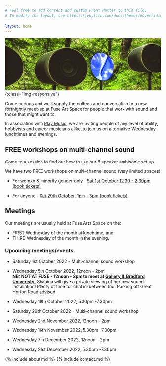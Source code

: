 ```yaml
---
# Feel free to add content and custom Front Matter to this file.
# To modify the layout, see https://jekyllrb.com/docs/themes/#overriding-theme-defaults

layout: home
---
```

![Bradford Sound Artists](assets/images/BradfordSoundArtists_banner.jpg){:class="img-responsive"}

Come curious and we’ll supply the coffees and conversation to a new fortnightly meet-up at Fuse Art Space for people that work with sound and those that might want to.

In association with [Play Music](https://playmusicproject.org.uk/), we are inviting people of any level of ability, hobbyists and career musicians alike, to join us on alternative Wednesday lunchtimes and evenings. 

## FREE workshops on multi-channel sound

Come to a session to find out how to use our 8 speaker ambisonic set up.

We have two FREE workshops on multi-channel sound (very limited spaces)

- For womxn & minority gender only - [Sat 1st October 12:30 - 2:30pm (book tickets)](https://www.skiddle.com/whats-on/Bradford/Fuse-Art-Space/Artist-Talk-Sophie-Cooper/36172261/)

 - For anyone - [Sat 29th October, 1pm - 3pm (book tickets)](https://www.skiddle.com/whats-on/Bradford/Fuse-Art-Space/Tech-Talk--Ben-Eyes/36172281/)

## Meetings

Our meetings are usually held at Fuse Arts Space on the:

* FIRST Wednesday of the month at lunchtime, and
* THIRD Wednesday of the month in the evening.

### Upcoming meetings/events

* Saturday 1st October 2022 - Multi-channel sound workshop
* Wednesday 5th October 2022, 12noon - 2pm  
**NB: NOT AT FUSE - 12noon - 2pm to meet at  [Gallery II, Bradford Univeristy.](https://www.google.com/maps/place/Gallery+II/@53.7904989,-1.765923,15z/data=!4m2!3m1!1s0x0:0xfbf7f32abd76de9c?sa=X&ved=2ahUKEwjYs5_NiLX6AhWvTUEAHaZrCqkQ_BJ6BAhUEAU)** Shabina will give a private viewing of her new sound installation! Plenty of time for chat in-between too. Parking off Great Horton Road advised. 

* Wednesday 19th October 2022, 5.30pm -7.30pm
* Saturday 29th October 2022 - Multi-channel sound workshop
* Wednesday 2nd November 2022, 12noon - 2pm
* Wednesday 16th November 2022, 5.30pm -7.30pm
* Wednesday 7th December 2022, 12noon - 2pm
* Wednesday 21st December 2022, 5.30pm -7.30pm



{% include about.md %}
{% include contact.md %}
